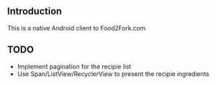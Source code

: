 ## Introduction
This is a native Android client to Food2Fork.com

## TODO
* Implement pagination for the recipie list
* Use Span/ListView/RecyclerView to present the recipie ingredients 
